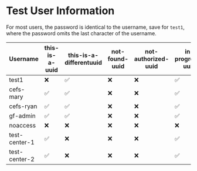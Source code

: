 # Test User Information

For most users, the password is identical to the username, save for `test1`,
where the password omits the last character of the username.

| Username      | this-is-a-uuid | this-is-a-differentuuid | not-found-uuid | not-authorized-uuid | in-progress-uuid | failed-uuid | familial-parse-error-uuid |
| ------------- | -------------- | ----------------------- | -------------- | ------------------- | ---------------- | ----------- | ------------------------- |
| test1         | ❌             | ✅                      | ❌             | ❌                  | ✅               | ✅          | ✅                        |
| cefs-mary     | ✅             | ✅                      | ❌             | ❌                  | ✅               | ✅          | ✅                        |
| cefs-ryan     | ✅             | ✅                      | ❌             | ❌                  | ✅               | ✅          | ✅                        |
| gf-admin      | ✅             | ✅                      | ❌             | ❌                  | ✅               | ✅          | ✅                        |
| noaccess      | ❌             | ❌                      | ❌             | ❌                  | ❌               | ❌          | ❌                        |
| test-center-1 | ✅             | ❌                      | ❌             | ❌                  | ✅               | ✅          | ❌                        |
| test-center-2 | ✅             | ❌                      | ❌             | ❌                  | ✅               | ✅          | ❌                        |
